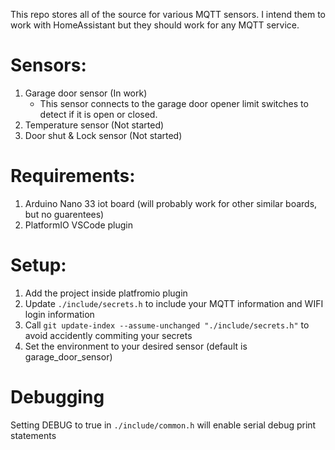 This repo stores all of the source for various MQTT sensors.  I intend them to work with HomeAssistant
but they should work for any MQTT service.

# Sensors:
1) Garage door sensor (In work)
    - This sensor connects to the garage door opener limit switches to detect if it is open or closed.
2) Temperature sensor (Not started)
3) Door shut & Lock sensor (Not started)

# Requirements:
1) Arduino Nano 33 iot board (will probably work for other similar boards, but no guarentees)
2) PlatformIO VSCode plugin

# Setup:
1) Add the project inside platfromio plugin
2) Update `./include/secrets.h` to include your MQTT information and WIFI login information
3) Call `git update-index --assume-unchanged "./include/secrets.h"` to avoid accidently commiting your secrets
4) Set the environment to your desired sensor (default is garage_door_sensor)

# Debugging
Setting DEBUG to true in `./include/common.h` will enable serial debug print statements